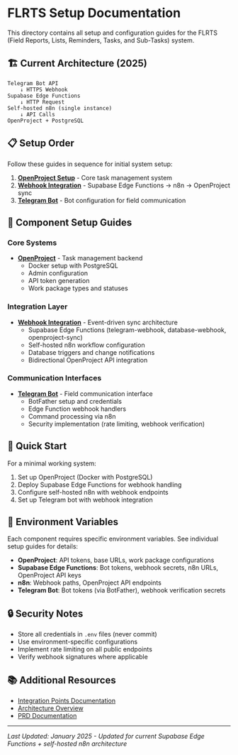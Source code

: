 # FLRTS Setup Documentation

This directory contains all setup and configuration guides for the FLRTS (Field Reports, Lists, Reminders, Tasks, and Sub-Tasks) system.

## 🏗️ Current Architecture (2025)

```
Telegram Bot API
    ↓ HTTPS Webhook
Supabase Edge Functions
    ↓ HTTP Request
Self-hosted n8n (single instance)
    ↓ API Calls
OpenProject + PostgreSQL
```

## 📋 Setup Order

Follow these guides in sequence for initial system setup:

1. **[OpenProject Setup](./openproject.md)** - Core task management system
2. **[Webhook Integration](./webhook-integration.md)** - Supabase Edge Functions → n8n → OpenProject sync
3. **[Telegram Bot](./telegram-bot.md)** - Bot configuration for field communication

## 🔧 Component Setup Guides

### Core Systems

- **[OpenProject](./openproject.md)** - Task management backend
  - Docker setup with PostgreSQL
  - Admin configuration
  - API token generation
  - Work package types and statuses

### Integration Layer

- **[Webhook Integration](./webhook-integration.md)** - Event-driven sync architecture
  - Supabase Edge Functions (telegram-webhook, database-webhook, openproject-sync)
  - Self-hosted n8n workflow configuration
  - Database triggers and change notifications
  - Bidirectional OpenProject API integration

### Communication Interfaces

- **[Telegram Bot](./telegram-bot.md)** - Field communication interface
  - BotFather setup and credentials
  - Edge Function webhook handlers
  - Command processing via n8n
  - Security implementation (rate limiting, webhook verification)

## 🚀 Quick Start

For a minimal working system:

1. Set up OpenProject (Docker with PostgreSQL)
2. Deploy Supabase Edge Functions for webhook handling
3. Configure self-hosted n8n with webhook endpoints
4. Set up Telegram bot with webhook integration

## 📝 Environment Variables

Each component requires specific environment variables. See individual setup guides for details:

- **OpenProject**: API tokens, base URLs, work package configurations
- **Supabase Edge Functions**: Bot tokens, webhook secrets, n8n URLs, OpenProject API keys
- **n8n**: Webhook paths, OpenProject API endpoints
- **Telegram Bot**: Bot tokens (via BotFather), webhook verification secrets

## 🔒 Security Notes

- Store all credentials in `.env` files (never commit)
- Use environment-specific configurations
- Implement rate limiting on all public endpoints
- Verify webhook signatures where applicable

## 📚 Additional Resources

- [Integration Points Documentation](../integration-points.md)
- [Architecture Overview](../architecture/)
- [PRD Documentation](../prd/)

---
*Last Updated: January 2025 - Updated for current Supabase Edge Functions + self-hosted n8n architecture*
